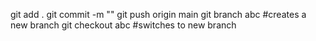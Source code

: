 git add .
git commit -m ""
git push origin main
git branch abc #creates a new branch
git checkout abc #switches to new branch
